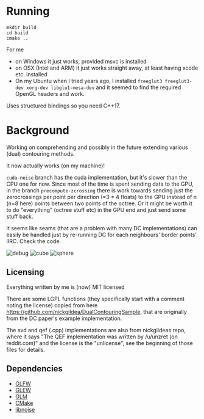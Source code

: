 # Running
```
mkdir build
cd build
cmake ..
```
For me
- on Windows it just works, provided msvc is installed
- on OSX (Intel and ARM) it just works straight away, at least having xcode etc. installed
- On my Ubuntu when I tried years ago, I installed `freeglut3 freeglut3-dev xorg-dev libglu1-mesa-dev` and it seemed to find the required OpenGL headers and work.

Uses structured bindings so you need C++17.

# Background
Working on comprehending and possibly in the future extending various (dual) contouring methods.

It now actually works (on my machine)! 

`cuda-noise` branch has the cuda implementation, but it's slower than the CPU one for now. 
Since most of the time is spent sending data to the GPU, in the branch `precompute-zcrossing` there is 
work towards sending just the zerocrossings per point per direction (=3 * 4 floats) to the GPU instead of n (n=8 here)
points between two points of the octree. Or it might be worth it to do "everything" (octree stuff etc) in the GPU end and just send some stuff back.

It seems like seams (that are a problem with many DC implementations) can easily be handled just by re-running DC for each neighbours' border points'. IIRC. Check the code.

![debug](https://cldup.com/SXcjAPRqY4.gif)
![cube](https://cldup.com/LABApkDK26.gif)
![sphere](https://cldup.com/yEe4nxdPHS.gif)


## Licensing
Everything written by me is (now) MIT licensed

There are some LGPL functions (they specifically start with a comment noting the license) copied from here https://github.com/nickgildea/DualContouringSample, that are originally from the DC paper's example implementation.

The svd and qef (.cpp) implementations are also from nickgildeas repo, where it says "The QEF implementation was written by /u/unzret (on reddit.com)" and the license is the "unlicense", see the beginning of those files for details.

## Dependencies

 * [GLFW](https://github.com/glfw/glfw)
 * [GLEW](http://github.com/nigels-com/glew.git)
 * [GLM](https://github.com/g-truc/glm)
 * [CMake](http://www.cmake.org/)
 * [libnoise](http://libnoise.sourceforge.net/)
